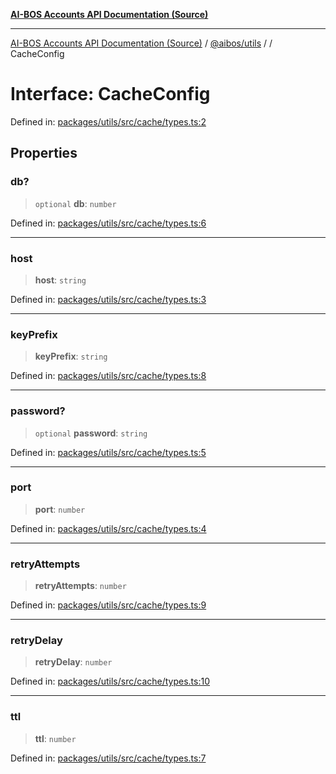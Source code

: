 [**AI-BOS Accounts API Documentation (Source)**](../../../README.md)

***

[AI-BOS Accounts API Documentation (Source)](../../../README.md) / [@aibos/utils](../README.md) / [](../README.md) / CacheConfig

# Interface: CacheConfig

Defined in: [packages/utils/src/cache/types.ts:2](https://github.com/pohlai88/accounts/blob/48103fb36d28b2b9bfb33472b6de2f719773cde9/packages/utils/src/cache/types.ts#L2)

## Properties

### db?

> `optional` **db**: `number`

Defined in: [packages/utils/src/cache/types.ts:6](https://github.com/pohlai88/accounts/blob/48103fb36d28b2b9bfb33472b6de2f719773cde9/packages/utils/src/cache/types.ts#L6)

***

### host

> **host**: `string`

Defined in: [packages/utils/src/cache/types.ts:3](https://github.com/pohlai88/accounts/blob/48103fb36d28b2b9bfb33472b6de2f719773cde9/packages/utils/src/cache/types.ts#L3)

***

### keyPrefix

> **keyPrefix**: `string`

Defined in: [packages/utils/src/cache/types.ts:8](https://github.com/pohlai88/accounts/blob/48103fb36d28b2b9bfb33472b6de2f719773cde9/packages/utils/src/cache/types.ts#L8)

***

### password?

> `optional` **password**: `string`

Defined in: [packages/utils/src/cache/types.ts:5](https://github.com/pohlai88/accounts/blob/48103fb36d28b2b9bfb33472b6de2f719773cde9/packages/utils/src/cache/types.ts#L5)

***

### port

> **port**: `number`

Defined in: [packages/utils/src/cache/types.ts:4](https://github.com/pohlai88/accounts/blob/48103fb36d28b2b9bfb33472b6de2f719773cde9/packages/utils/src/cache/types.ts#L4)

***

### retryAttempts

> **retryAttempts**: `number`

Defined in: [packages/utils/src/cache/types.ts:9](https://github.com/pohlai88/accounts/blob/48103fb36d28b2b9bfb33472b6de2f719773cde9/packages/utils/src/cache/types.ts#L9)

***

### retryDelay

> **retryDelay**: `number`

Defined in: [packages/utils/src/cache/types.ts:10](https://github.com/pohlai88/accounts/blob/48103fb36d28b2b9bfb33472b6de2f719773cde9/packages/utils/src/cache/types.ts#L10)

***

### ttl

> **ttl**: `number`

Defined in: [packages/utils/src/cache/types.ts:7](https://github.com/pohlai88/accounts/blob/48103fb36d28b2b9bfb33472b6de2f719773cde9/packages/utils/src/cache/types.ts#L7)

